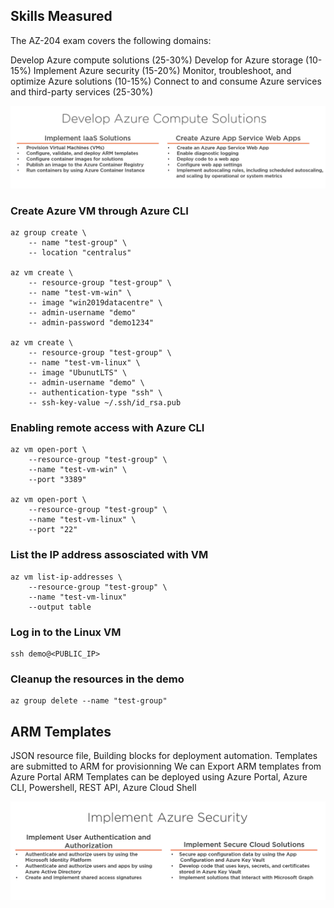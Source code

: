 ## Skills Measured
The AZ-204 exam covers the following domains:

Develop Azure compute solutions (25-30%)
Develop for Azure storage (10-15%)
Implement Azure security (15-20%)
Monitor, troubleshoot, and optimize Azure solutions (10-15%)
Connect to and consume Azure services and third-party services (25-30%)

![IAAS vs Azure Apps](images/ias.png)

### Create Azure VM through Azure CLI
```
az group create \
    -- name "test-group" \
    -- location "centralus"

az vm create \
    -- resource-group "test-group" \
    -- name "test-vm-win" \
    -- image "win2019datacentre" \
    -- admin-username "demo"
    -- admin-password "demo1234"

az vm create \
    -- resource-group "test-group" \
    -- name "test-vm-linux" \
    -- image "UbunutLTS" \
    -- admin-username "demo" \
    -- authentication-type "ssh" \
    -- ssh-key-value ~/.ssh/id_rsa.pub
```

### Enabling remote access with Azure CLI
```
az vm open-port \
    --resource-group "test-group" \
    --name "test-vm-win" \
    --port "3389"

az vm open-port \
    --resource-group "test-group" \
    --name "test-vm-linux" \
    --port "22"
```

### List the IP address assosciated with VM
```
az vm list-ip-addresses \
    --resource-group "test-group" \
    --name "test-vm-linux"
    --output table
```

### Log in to the Linux VM
```
ssh demo@<PUBLIC_IP>
```

### Cleanup the resources in the demo
```
az group delete --name "test-group"
```

## ARM Templates
JSON resource file, Building blocks for deployment automation. Templates are submitted to ARM for provisionning 
We can Export ARM templates from Azure Portal
ARM Templates can be deployed using Azure Portal, Azure CLI, Powershell, REST API, Azure Cloud Shell


![Azure Security](images/securityAzure.png)